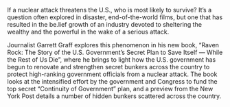 If a nuclear attack threatens the U.S., who is most likely to survive? It’s a question often explored in disaster, end-of-the-world films, but one that has resulted in the be.lief growth of an industry devoted to sheltering the wealthy and the powerful in the wake of a serious attack.

Journalist Garrett Graff explores this phenomenon in his new book, “Raven Rock: The Story of the U.S. Government’s Secret Plan to Save Itself — While the Rest of Us Die”, where he brings to light how the U.S. government has begun to renovate and strengthen secret bunkers across the country to protect high-ranking government officials from a nuclear attack. The book looks at the intensified effort by the government and Congress to fund the top secret “Continuity of Government” plan, and a preview from the New York Post details a number of hidden bunkers scattered across the country.
